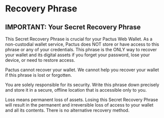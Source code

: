 # Recovery Phrase

## IMPORTANT: Your Secret Recovery Phrase

This Secret Recovery Phrase is crucial for your Pactus Web Wallet. As a non-custodial wallet service, Pactus does NOT store or have access to this phrase or any of your credentials. This phrase is the ONLY way to recover your wallet and its digital assets if you forget your password, lose your device, or need to restore access.

Pactus cannot recover your wallet. We cannot help you recover your wallet if this phrase is lost or forgotten.

You are solely responsible for its security. Write this phrase down precisely and store it in a secure, offline location that is accessible only to you.

Loss means permanent loss of assets. Losing this Secret Recovery Phrase will result in the permanent and irreversible loss of access to your wallet and all its contents. There is no alternative recovery method. 